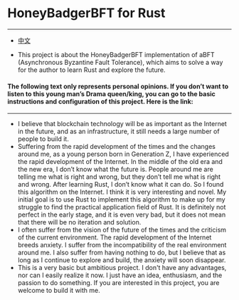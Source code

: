 # HoneyBadgerBFT for Rust
----

* [中文](README_zh.md)

- This project is about the HoneyBadgerBFT implementation of aBFT (Asynchronous Byzantine Fault Tolerance), which aims to solve a way for the author to learn Rust and explore the future.

#### The following text only represents personal opinions. If you don’t want to listen to this young man’s Drama queen/king, you can go to the basic instructions and configuration of this project. Here is the link: []()
----

- I believe that blockchain technology will be as important as the Internet in the future, and as an infrastructure, it still needs a large number of people to build it.
- Suffering from the rapid development of the times and the changes around me, as a young person born in Generation Z, I have experienced the rapid development of the Internet. In the middle of the old era and the new era, I don’t know what the future is. People around me are telling me what is right and wrong, but they don’t tell me what is right and wrong. After learning Rust, I don’t know what it can do. So I found this algorithm on the Internet. I think it is very interesting and novel. My initial goal is to use Rust to implement this algorithm to make up for my struggle to find the practical application field of Rust. It is definitely not perfect in the early stage, and it is even very bad, but it does not mean that there will be no iteration and solution.
- I often suffer from the vision of the future of the times and the criticism of the current environment. The rapid development of the Internet breeds anxiety. I suffer from the incompatibility of the real environment around me. I also suffer from having nothing to do, but I believe that as long as I continue to explore and build, the anxiety will soon disappear.
- This is a very basic but ambitious project. I don't have any advantages, nor can I easily realize it now. I just have an idea, enthusiasm, and the passion to do something. If you are interested in this project, you are welcome to build it with me.